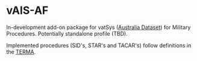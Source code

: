 # vAIS-AF

In-development add-on package for vatSys ([Australia Dataset](https://github.com/vatSys/australia-dataset/)) for Military Procedures. Potentially standalone profile (TBD).

Implemented procedures (SID's, STAR's and TACAR's) follow definitions in the [TERMA](https://ais-af.airforce.gov.au/).

